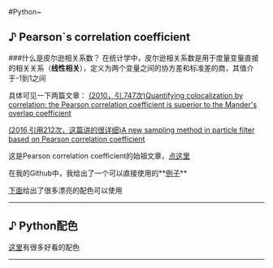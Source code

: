 #Python~

## ♪ Pearson`s correlation coefficient

###什么是皮尔逊相关系数？
在统计学中，皮尔逊相关系数是用于度量变量直接的相关关系（**线性相关**），定义为两个变量之间的协方差和标准差的商，其值介于-1到1之间

具体可见一下两篇文章：
[(2010，引,747次)Quantifying colocalization by correlation: the Pearson correlation coefficient is superior to the Mander's overlap coefficient](https://onlinelibrary.wiley.com/doi/full/10.1002/cyto.a.20896)

[(2016,引用212次，这篇讲的很详细)A new sampling method in particle filter based on Pearson correlation coefficient](https://www.sciencedirect.com/science/article/pii/S0925231216307925?casa_token=nKf9cXv8vCoAAAAA:HS6wz6P9I3UVxQu2rzAQ1VOmGlxaDFPbqdSua4cxHr6hZlklSAMGpYfinGeTvdm2P-5vXhxin0g)

这是Pearson correlation coefficient的始祖文章，[点这里](https://www.tandfonline.com/doi/abs/10.1080/00031305.1988.10475524)

在我的Github中，我给出了一个可以直接使用的**[例子](https://github.com/zequnW/Calculated-Pearson-s-correlation-coefficient)**

[下面](https://blog.csdn.net/sadsummerholiday/article/details/105948399)给出了很多漂亮的配色可以使用

---

## ♪ Python配色

[这里](https://blog.csdn.net/sadsummerholiday/article/details/105948399)有很多好看的配色

---
